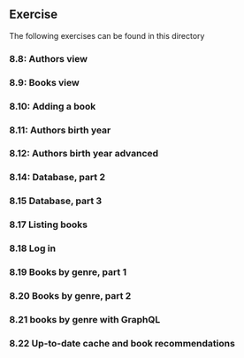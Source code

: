## Exercise

The following exercises can be found in this directory

### 8.8: Authors view

### 8.9: Books view

### 8.10: Adding a book

### 8.11: Authors birth year

### 8.12: Authors birth year advanced

### 8.14: Database, part 2

### 8.15 Database, part 3

### 8.17 Listing books

### 8.18 Log in

### 8.19 Books by genre, part 1

### 8.20 Books by genre, part 2

### 8.21 books by genre with GraphQL

### 8.22 Up-to-date cache and book recommendations
